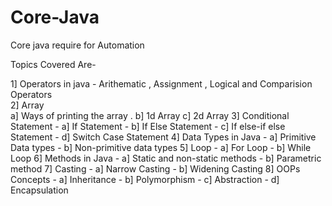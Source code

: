 # Core-Java
Core java require for Automation 

Topics Covered Are-

1] Operators in java - Arithematic , Assignment , Logical and Comparision Operators\
2] Array \
        a] Ways of printing the array .
        b] 1d Array
        c] 2d Array
3] Conditional Statement
       - a] If Statement
       - b] If Else Statement
       - c] If else-if else Statement
       - d] Switch Case Statement
4] Data Types in Java
       - a] Primitive Data types
       - b] Non-primitive data types
5] Loop 
       - a] For Loop
       - b] While Loop
6] Methods in Java
       - a] Static and non-static methods
       - b] Parametric method
7] Casting 
       - a] Narrow Casting 
       - b] Widening Casting
8] OOPs Concepts 
       - a] Inheritance
       - b] Polymorphism
       - c] Abstraction
       - d] Encapsulation
       

        
